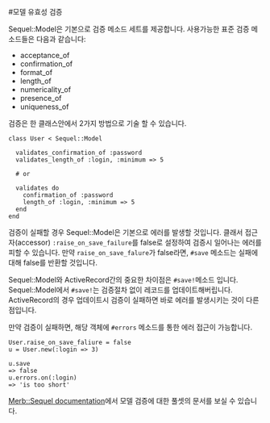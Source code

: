 #모델 유효성 검증

Sequel::Model은 기본으로 검증 메소드 세트를 제공합니다.
사용가능한 표준 검증 메소드들은 다음과 같습니다:

 - acceptance\_of
 - confirmation\_of
 - format\_of
 - length\_of
 - numericality\_of
 - presence\_of
 - uniqueness\_of
  
검증은 한 클래스안에서 2가지 방법으로 기술 할 수 있습니다.

    class User < Sequel::Model
    
      validates_confirmation_of :password
      validates_length_of :login, :minimum => 5
      
      # or
      
      validates do
        confirmation_of :password
        length_of :login, :minimum => 5
      end
    end

검증이 실패할 경우 Sequel::Model은 기본으로 에러를 발생할 것입니다.
클래서 접근자(accessor) `:raise_on_save_failure`를 false로 설정하여 검증시 일어나는 에러를 피할 수 있습니다.
만약 `raise_on_save_falure`가 false라면, `#save` 메소드는 실패에 대해 false를 반환할 것입니다.

Sequel::Model와 ActiveRecord간의 중요한 차이점은 `#save!`메소드 입니다.
Sequel::Model에서 `#save!`는 검증절차 없이 레코드를 업데이트해버립니다.
ActiveRecord의 경우 업데이트시 검증이 실패하면 바로 에러를 발생시키는 것이 다른 점입니다.

만약 검증이 실패하면, 해당 객체에 `#errors` 메소드를 통한 에러 접근이 가능합니다.
    
    User.raise_on_save_faliure = false
    u = User.new(:login => 3)
    
    u.save
    => false
    u.errors.on(:login)
    => 'is too short'

[Merb::Sequel documentation][]에서 모델 검증에 대한 풀셋의 문서를 보실 수 있습니다.   

    
[Merb::Sequel documentation]: http://sequel.rubyforge.org/rdoc/classes/Sequel/Model.html